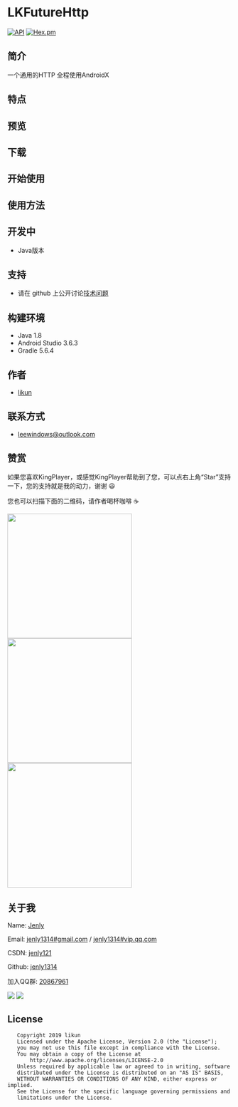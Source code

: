 
# LKFutureHttp

[![API](https://img.shields.io/badge/API-21%2B-brightgreen.svg?style=flat)](https://android-arsenal.com/api?level=21)
[![Hex.pm](https://img.shields.io/hexpm/l/plug.svg)](https://github.com/LKCodeLab/LKFutureHttp/blob/master/LICENSE)

## 简介
一个通用的HTTP   全程使用AndroidX


## 特点



## 预览



## 下载



## 开始使用


## 使用方法


## 开发中
- Java版本

## 支持
- 请在 github 上公开讨论[技术问题](https://github.com/LKCodeLab/LKFutureHttp/issues)


## 构建环境
- Java 1.8
- Android Studio 3.6.3
- Gradle 5.6.4


## 作者
- [likun](https://github.com/LKCodeLab)

## 联系方式
- leewindows@outlook.com

## 赞赏
如果您喜欢KingPlayer，或感觉KingPlayer帮助到了您，可以点右上角“Star”支持一下，您的支持就是我的动力，谢谢 :smiley:<p>
您也可以扫描下面的二维码，请作者喝杯咖啡 :coffee:
    <div>
        <img src="https://jenly1314.github.io/image/pay/wxpay.png" width="280" heght="350">
        <img src="https://jenly1314.github.io/image/pay/alipay.png" width="280" heght="350">
        <img src="https://jenly1314.github.io/image/pay/qqpay.png" width="280" heght="350">
    </div>

## 关于我
   Name: <a title="关于作者" href="https://about.me/jenly1314" target="_blank">Jenly</a>

   Email: <a title="欢迎邮件与我交流" href="mailto:jenly1314@gmail.com" target="_blank">jenly1314#gmail.com</a> / <a title="给我发邮件" href="mailto:jenly1314@vip.qq.com" target="_blank">jenly1314#vip.qq.com</a>

   CSDN: <a title="CSDN博客" href="http://blog.csdn.net/jenly121" target="_blank">jenly121</a>

   Github: <a title="Github开源项目" href="https://github.com/jenly1314" target="_blank">jenly1314</a>

   加入QQ群: <a title="点击加入QQ群" href="http://shang.qq.com/wpa/qunwpa?idkey=8fcc6a2f88552ea44b1411582c94fd124f7bb3ec227e2a400dbbfaad3dc2f5ad" target="_blank">20867961</a>
   <div>
       <img src="https://jenly1314.github.io/image/jenly666.png">
       <img src="https://jenly1314.github.io/image/qqgourp.png">
   </div>
   
## License

```
   Copyright 2019 likun
   Licensed under the Apache License, Version 2.0 (the "License");
   you may not use this file except in compliance with the License.
   You may obtain a copy of the License at
       http://www.apache.org/licenses/LICENSE-2.0
   Unless required by applicable law or agreed to in writing, software
   distributed under the License is distributed on an "AS IS" BASIS,
   WITHOUT WARRANTIES OR CONDITIONS OF ANY KIND, either express or implied.
   See the License for the specific language governing permissions and
   limitations under the License.
```